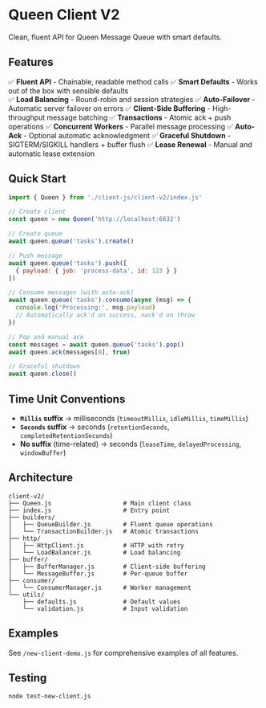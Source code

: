 # Queen Client V2

Clean, fluent API for Queen Message Queue with smart defaults.

## Features

✅ **Fluent API** - Chainable, readable method calls
✅ **Smart Defaults** - Works out of the box with sensible defaults  
✅ **Load Balancing** - Round-robin and session strategies
✅ **Auto-Failover** - Automatic server failover on errors
✅ **Client-Side Buffering** - High-throughput message batching
✅ **Transactions** - Atomic ack + push operations
✅ **Concurrent Workers** - Parallel message processing
✅ **Auto-Ack** - Optional automatic acknowledgment
✅ **Graceful Shutdown** - SIGTERM/SIGKILL handlers + buffer flush
✅ **Lease Renewal** - Manual and automatic lease extension

## Quick Start

```javascript
import { Queen } from './client-js/client-v2/index.js'

// Create client
const queen = new Queen('http://localhost:6632')

// Create queue
await queen.queue('tasks').create()

// Push message
await queen.queue('tasks').push([
  { payload: { job: 'process-data', id: 123 } }
])

// Consume messages (with auto-ack)
await queen.queue('tasks').consume(async (msg) => {
  console.log('Processing:', msg.payload)
  // Automatically ack'd on success, nack'd on throw
})

// Pop and manual ack
const messages = await queen.queue('tasks').pop()
await queen.ack(messages[0], true)

// Graceful shutdown
await queen.close()
```

## Time Unit Conventions

- **`Millis` suffix** → milliseconds (`timeoutMillis`, `idleMillis`, `timeMillis`)
- **`Seconds` suffix** → seconds (`retentionSeconds`, `completedRetentionSeconds`)
- **No suffix** (time-related) → seconds (`leaseTime`, `delayedProcessing`, `windowBuffer`)

## Architecture

```
client-v2/
├── Queen.js                    # Main client class
├── index.js                    # Entry point
├── builders/
│   ├── QueueBuilder.js         # Fluent queue operations
│   └── TransactionBuilder.js   # Atomic transactions
├── http/
│   ├── HttpClient.js           # HTTP with retry
│   └── LoadBalancer.js         # Load balancing
├── buffer/
│   ├── BufferManager.js        # Client-side buffering
│   └── MessageBuffer.js        # Per-queue buffer
├── consumer/
│   └── ConsumerManager.js      # Worker management
└── utils/
    ├── defaults.js             # Default values
    └── validation.js           # Input validation
```

## Examples

See `/new-client-demo.js` for comprehensive examples of all features.

## Testing

```bash
node test-new-client.js
```

